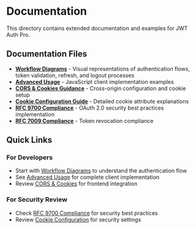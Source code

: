# Documentation

This directory contains extended documentation and examples for JWT Auth Pro.

## Documentation Files

- **[Workflow Diagrams](diagrams.md)** - Visual representations of authentication flows, token validation, refresh, and logout processes
- **[Advanced Usage](advanced-usage.md)** - JavaScript client implementation examples
- **[CORS & Cookies Guidance](cors-and-cookies.md)** - Cross-origin configuration and cookie setup
- **[Cookie Configuration Guide](cookie-configuration-guide.md)** - Detailed cookie attribute explanations
- **[RFC 9700 Compliance](RFC-9700-COMPLIANCE.md)** - OAuth 2.0 security best practices implementation
- **[RFC 7009 Compliance](RFC-7009-COMPLIANCE.md)** - Token revocation compliance

## Quick Links

### For Developers
- Start with [Workflow Diagrams](diagrams.md) to understand the authentication flow
- See [Advanced Usage](advanced-usage.md) for complete client implementation
- Review [CORS & Cookies](cors-and-cookies.md) for frontend integration

### For Security Review
- Check [RFC 9700 Compliance](RFC-9700-COMPLIANCE.md) for security best practices
- Review [Cookie Configuration](cookie-configuration-guide.md) for security settings


